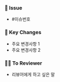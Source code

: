 ### 🎯 Issue
- #이슈번호

### 🔑 Key Changes
- 주요 변경사항 1
- 주요 변경사항 2

### 🙋‍♀️ To Reviewer
- 리뷰어에게 하고 싶은 말
